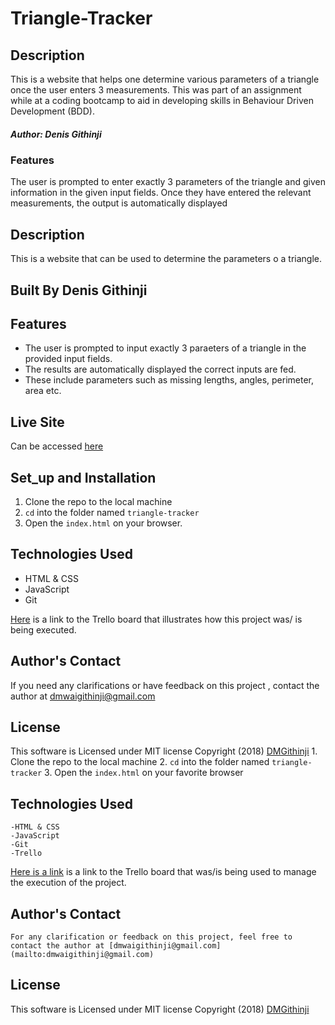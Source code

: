 # Triangle-Tracker
## Description
This is a website that helps one determine various parameters of a triangle once the user enters 3 measurements.
This was part of an assignment while at a coding bootcamp to aid in developing skills in Behaviour Driven Development (BDD).

##### Author: Denis Githinji

### Features
The  user is prompted to enter exactly 3 parameters of the triangle and given information in the given input fields.
Once they have entered the relevant measurements, the output is automatically displayed

## Description
This is a website that can be used to determine the parameters o a triangle.

## Built By Denis Githinji


## Features
- The user is prompted to input exactly 3 paraeters of a triangle in the provided input fields.
- The results are automatically displayed the correct inputs are fed.
- These include parameters such as missing lengths, angles, perimeter, area etc.

## Live Site
Can be accessed [here](https://dmgithinji.github.io/triangle-tracker/)

## Set_up and Installation
1. Clone the repo to the local machine
2. `cd` into the folder named `triangle-tracker`
3. Open the `index.html` on your browser.


## Technologies Used
- HTML & CSS
- JavaScript
- Git

[Here](https://trello.com/b/prtrxAL1 "Triangle Tracker")
 is a link to the Trello board that illustrates how this project was/ is being executed.


## Author's Contact
If you need any clarifications or have feedback on this project , contact the author at [dmwaigithinji@gmail.com](mailto:dmwaigithinji@gmail.com)


## License
This software is Licensed under MIT license Copyright (2018) [DMGithinji](https://opensource.org/)
    1. Clone the repo to the local machine
    2. `cd` into the folder named `triangle-tracker`
    3. Open the `index.html` on your favorite browser

## Technologies Used
    -HTML & CSS
    -JavaScript
    -Git
    -Trello

[Here is a link](https://trello.com/b/prtrxAL1) is a link to the Trello board that was/is being used to manage the execution of the project.

## Author's Contact
    For any clarification or feedback on this project, feel free to contact the author at [dmwaigithinji@gmail.com](mailto:dmwaigithinji@gmail.com)

## License
This software is Licensed under MIT license Copyright (2018) [DMGithinji](https://opensource.org)
